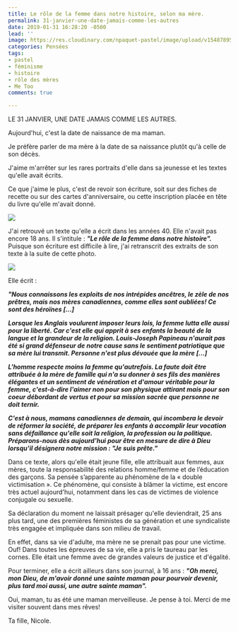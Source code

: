 ```yaml
---
title: Le rôle de la femme dans notre histoire, selon ma mère.
permalink: 31-janvier-une-date-jamais-comme-les-autres
date: 2019-01-31 16:28:20 -0500
lead: ''
image: https://res.cloudinary.com/npaquet-pastel/image/upload/v1548789522/16938466_1866072356995336_5038382496306003994_n.jpg
categories: Pensées
tags:
- pastel
- féminisme
- histoire
- rôle des mères
- Me Too
comments: true

---
```

LE 31 JANVIER, UNE DATE JAMAIS COMME LES AUTRES. 

Aujourd'hui, c'est la date de naissance de ma maman.

Je préfère parler de ma mère à la date de sa naissance plutôt qu'à celle de son décès.

J'aime m'arrêter sur les rares portraits d'elle dans sa jeunesse et les textes qu'elle avait écrits.

Ce que j'aime le plus, c'est de revoir son écriture, soit sur des fiches de recette ou sur des cartes d'anniversaire, ou cette inscription placée en tête du livre qu'elle m'avait donné.

![](https://res.cloudinary.com/npaquet-pastel/image/upload/v1548790075/IMG_20190129_134118737.jpg)

J'ai retrouvé un texte qu'elle a écrit dans les années 40. Elle n'avait pas encore 18 ans. Il s'intitule : **_"Le rôle de la femme dans notre histoire"._** Puisque son écriture est difficile à lire, j'ai retranscrit des extraits de son texte à la suite de cette photo.

![](https://res.cloudinary.com/npaquet-pastel/image/upload/v1548791239/DSC09489.jpg)

Elle écrit :

**_"Nous connaissons les exploits de nos intrépides ancêtres, le zèle de nos prêtres, mais nos mères canadiennes, comme elles sont oubliées! Ce sont des héroïnes \[...\]_**

**_Lorsque les Anglais voulurent imposer leurs lois, la femme lutta elle aussi pour la liberté. Car c'est elle qui apprit à ses enfants la beauté de la langue et la grandeur de la religion. Louis-Joseph Papineau n'aurait pas été si grand défenseur de notre cause sans le sentiment patriotique que sa mère lui transmit. Personne n'est plus dévouée que la mère \[...\]_**

**_L'homme respecte moins la femme qu'autrefois. La faute doit être attribuée à la mère de famille qui n'a su donner à ses fils des manières élégantes et un sentiment de vénération et d'amour véritable pour la femme, c'est-à-dire l'aimer non pour son physique attirant mais pour son coeur débordant de vertus et pour sa mission sacrée que personne ne doit ternir._**

**_C'est à nous, mamans canadiennes de demain, qui incombera le devoir de réformer la société, de préparer les enfants à accomplir leur vocation sans défaillance qu'elle soit la religion, la profession ou la politique. Préparons-nous dès aujourd'hui pour être en mesure de dire à Dieu lorsqu'il désignera notre mission : "Je suis prête."_**

Dans ce texte, alors qu'elle était jeune fille, elle attribuait aux femmes, aux mères, toute la responsabilité des relations homme/femme et de l’éducation des garçons. Sa pensée s’apparente au phénomène de la « double victimisation ». Ce phénomène, qui consiste à blâmer la victime, est encore très actuel aujourd'hui, notamment dans les cas de victimes de violence conjugale ou sexuelle.

Sa déclaration du moment ne laissait présager qu'elle deviendrait, 25 ans plus tard, une des premières féministes de sa génération et une syndicaliste très engagée et impliquée dans son milieu de travail.

En effet, dans sa vie d'adulte, ma mère ne se prenait pas pour une victime. Ouf! Dans toutes les épreuves de sa vie, elle a pris le taureau par les cornes. Elle était une femme avec de grandes valeurs de justice et d'égalité.

Pour terminer, elle a écrit ailleurs dans son journal, à 16 ans : **_"Oh merci, mon Dieu, de m'avoir donné une sainte maman pour pourvoir devenir, plus tard moi aussi, une autre sainte maman"._**

Oui, maman, tu as été une maman merveilleuse. Je pense à toi. Merci de me visiter souvent dans mes rêves!

Ta fille, Nicole.
